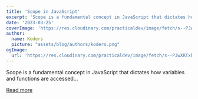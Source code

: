 ```yaml
---
title: 'Scope in JavaScript'
excerpt: 'Scope is a fundamental concept in JavaScript that dictates how variables and functions are accessed...'
date: '2023-03-25'
coverImage: 'https://res.cloudinary.com/practicaldev/image/fetch/s--PJwXRTxb--/c_imagga_scale,f_auto,fl_progressive,h_420,q_auto,w_1000/https://dev-to-uploads.s3.amazonaws.com/uploads/articles/1jj2q6na9g9bldr76cyc.jpg'
author:
  name: Koders
  picture: "assets/blog/authors/koders.png"
ogImage:
  url: 'https://res.cloudinary.com/practicaldev/image/fetch/s--PJwXRTxb--/c_imagga_scale,f_auto,fl_progressive,h_420,q_auto,w_1000/https://dev-to-uploads.s3.amazonaws.com/uploads/articles/1jj2q6na9g9bldr76cyc.jpg'
---
```


Scope is a fundamental concept in JavaScript that dictates how variables and functions are accessed...

[Read more](https://dev.to/makstyle119/scope-in-javascript-4b9n)
